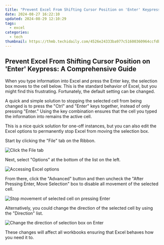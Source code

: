 ```yaml
---
title: "Prevent Excel From Shifting Cursor Position on 'Enter' Keypress: A Comprehensive Guide"
date: 2024-08-27 16:22:10
updated: 2024-08-29 12:10:29
tags:
  - excel
categories:
  - tech
thumbnail: https://thmb.techidaily.com/4526e24333ba977c51600360964ccfdbc4ba0f9b4255ce54480ebe44b63f8c8e.jpg
---
```


## Prevent Excel From Shifting Cursor Position on 'Enter' Keypress: A Comprehensive Guide

When you type information into Excel and press the Enter key, the selection box moves to the cell below. This is the standard behavior of Excel, but you might find this frustrating. Fortunately, the default setting can be changed.

 A quick and simple solution to stopping the selected cell from being changed is to press the "Ctrl" and "Enter" keys together, instead of only pressing "Enter." Using the key combination ensures that the cell you typed the information into remains the active cell.

 This is a nice quick solution for one-off instances, but you can also edit the Excel options to permanently stop Excel from moving the selection box.

 Start by clicking the "File" tab on the Ribbon.

![Click the File tab](https://static1.howtogeekimages.com/wordpress/wp-content/uploads/2020/01/file-tab.png) 

 Next, select "Options" at the bottom of the list on the left.

![Accessing Excel options](https://static1.howtogeekimages.com/wordpress/wp-content/uploads/2020/01/options.png) 

 From there, click the "Advanced" button and then uncheck the "After Pressing Enter, Move Selection" box to disable all movement of the selected cell.

![Stop movement of selected cell on pressing Enter](https://static1.howtogeekimages.com/wordpress/wp-content/uploads/2020/01/stop-enter-movement-1.png) 

 Alternatively, you could change the direction of the selected cell by using the "Direction" list.

![Change the direction of selection box on Enter](https://static1.howtogeekimages.com/wordpress/wp-content/uploads/2020/01/enter-options.png) 

 These changes will affect all workbooks ensuring that Excel behaves how you need it to.

<ins class="adsbygoogle"
     style="display:block"
     data-ad-format="autorelaxed"
     data-ad-client="ca-pub-7571918770474297"
     data-ad-slot="1223367746"></ins>



<ins class="adsbygoogle"
     style="display:block"
     data-ad-client="ca-pub-7571918770474297"
     data-ad-slot="8358498916"
     data-ad-format="auto"
     data-full-width-responsive="true"></ins>
